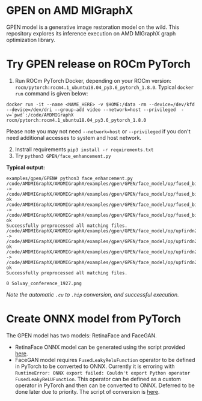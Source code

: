 # GPEN on AMD MIGraphX
GPEN model is a generative image restoration model on the wild. This repository explores its inference execution on AMD MIGraphX graph optimization library.

# Try GPEN release on ROCm PyTorch
1) Run ROCm PyTorch Docker, depending on your ROCm version: `rocm/pytorch:rocm4.1_ubuntu18.04_py3.6_pytorch_1.8.0`. Typical `docker run` command is given below:<br>
```
docker run -it --name <NAME_HERE> -v $HOME:/data -rm --device=/dev/kfd --device=/dev/dri --group-add video --network=host --privileged  -v=`pwd`:/code/AMDMIGraphX rocm/pytorch:rocm4.1_ubuntu18.04_py3.6_pytorch_1.8.0	
```
Please note you may not need `--network=host` or `--privileged` if you don't need additional accesses to system and host network. <br>

2) Instrall requirements `pip3 install -r requirements.txt`
3) Try `python3 GPEN/face_enhancement.py`

<b>Typical output:</b>
```
examples/gpen/GPEN# python3 face_enhancement.py 
/code/AMDMIGraphX/AMDMIGraphX/examples/gpen/GPEN/face_model/op/fused_bias_act.cpp -> /code/AMDMIGraphX/AMDMIGraphX/examples/gpen/GPEN/face_model/op/fused_bias_act.cpp ok
/code/AMDMIGraphX/AMDMIGraphX/examples/gpen/GPEN/face_model/op/fused_bias_act_kernel.cu -> /code/AMDMIGraphX/AMDMIGraphX/examples/gpen/GPEN/face_model/op/fused_bias_act_kernel.hip ok
Successfully preprocessed all matching files.
/code/AMDMIGraphX/AMDMIGraphX/examples/gpen/GPEN/face_model/op/upfirdn2d.cpp -> /code/AMDMIGraphX/AMDMIGraphX/examples/gpen/GPEN/face_model/op/upfirdn2d.cpp ok
/code/AMDMIGraphX/AMDMIGraphX/examples/gpen/GPEN/face_model/op/upfirdn2d_kernel.cu -> /code/AMDMIGraphX/AMDMIGraphX/examples/gpen/GPEN/face_model/op/upfirdn2d_kernel.hip ok
Successfully preprocessed all matching files.

0 Solvay_conference_1927.png
```
<i>Note the automatic `.cu` to `.hip` conversion, and successful execution.</i>

# Create ONNX model from PyTorch

The GPEN model has two models: RetinaFace and FaceGAN. 

- RetinaFace ONNX model can be generated using the script provided [here](https://github.com/cagery/GPEN/blob/main/pt_to_onnx_retinafacedetection.py).
- FaceGAN model requires `FusedLeakyReluFunction` operator to be defined in PyTorch to be converted to ONNX. Currently it is erroring with `RuntimeError: ONNX export failed: Couldn't export Python operator FusedLeakyReLUFunction`. This operator can be defined as a custom operator in PyTorch and then can be converted to ONNX. Deferred to be done later due to priority. 
The script of conversion is [here](https://github.com/cagery/GPEN/blob/main/pt_to_onnx_facegan.py).


